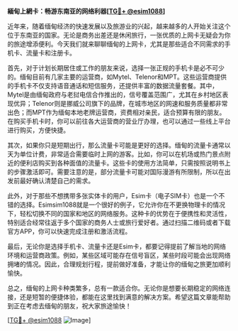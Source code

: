 **緬甸上網卡：畅游东南亚的网络利器[[TG💪+ @esim1088](https://t.me/s/esim1088)]**

近年来，随着缅甸经济的快速发展以及旅游业的兴起，越来越多的人开始关注这个位于东南亚的国家。无论是商务出差还是休闲旅行，一张优质的上网卡无疑会为你的旅途增添便利。今天我们就来聊聊缅甸的上网卡，尤其是那些适合不同需求的手机卡、流量卡和注册卡。

首先，对于计划长期居住或工作的朋友来说，选择一张正规的手机卡是必不可少的。缅甸目前有几家主要的运营商，如Mytel、Telenor和MPT。这些运营商提供的手机卡不仅支持语音通话和短信服务，还提供丰富的数据流量套餐。其中，Mytel是由缅甸政府与老挝电信合作推出的，信号覆盖范围广，尤其在乡村地区表现优异；Telenor则是挪威公司旗下的品牌，在城市地区的网速和服务质量都非常出色；而MPT作为缅甸本地老牌运营商，资费相对亲民，适合预算有限的朋友。在购买手机卡时，你可以前往各大运营商的营业厅办理，也可以通过一些线上平台进行购买，方便快捷。

其次，如果你只是短期出行，那么流量卡可能是更好的选择。缅甸的流量卡通常以天为单位计费，非常适合需要临时上网的游客。比如，你可以在机场或热门景点附近的便利店购买到各种面值的流量卡。这些卡的使用方法简单，只需按照说明书上的步骤激活即可。需要注意的是，部分流量卡可能对国际漫游有所限制，所以在出发前最好确认清楚自己的需求。

此外，对于那些不想携带多张实体卡的用户，Esim卡（电子SIM卡）也是一个不错的选择。Esimsim1088就是一个很好的例子，它允许你在不更换物理卡的情况下，轻松切换不同的国家和地区的网络服务。这种卡的优势在于便携性和灵活性，特别适合经常往返于多个国家的商务人士或旅行爱好者。通过扫描二维码或者下载官方APP，你可以快速完成注册和激活流程。

最后，无论你是选择手机卡、流量卡还是Esim卡，都要记得提前了解当地的网络环境和运营商政策。例如，某些区域可能存在信号盲区，某些时段可能会出现网络拥堵的情况。因此，合理规划行程，提前做好准备，才能让你的缅甸之旅更加顺利愉快。

总之，缅甸的上网卡种类繁多，总有一款适合你。无论你是想要长期稳定的网络连接，还是短暂的便捷体验，都能在这里找到满意的解决方案。希望这篇文章能帮助到正在考虑去缅甸的朋友，祝大家旅途愉快！

[[TG💪+ @esim1088](https://t.me/s/esim1088) ![Image](https://i.postimg.cc/4NQfJmqS/Snipaste-2025-05-13-00-14-12.png)]